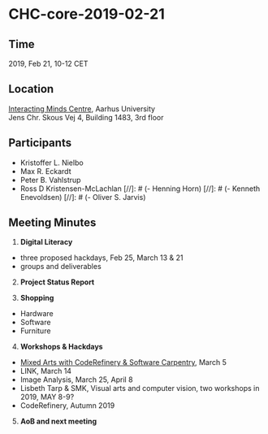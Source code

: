 # CHC-core-2019-02-21 #

## Time ##
2019, Feb 21, 10-12 CET

## Location ##
[Interacting Minds Centre](http://www.au.dk/om/organisation/find-au/bygningskort/?b=1483), Aarhus University  
Jens Chr. Skous Vej 4, Building 1483, 3rd floor

## Participants ##
- Kristoffer L. Nielbo
- Max R. Eckardt
- Peter B. Vahlstrup
- Ross D Kristensen-McLachlan
[//]: # (- Henning Horn)
[//]: # (- Kenneth Enevoldsen)
[//]: # (- Oliver S. Jarvis)

## Meeting Minutes ##

1. **Digital Literacy**
  - three proposed hackdays, Feb 25, March 13 & 21
  - groups and deliverables

2. **Project Status Report**

3. **Shopping**
  - Hardware
  - Software
  - Furniture

4. **Workshops & Hackdays**
  - [Mixed Arts with CodeRefinery & Software Carpentry](https://kln-courses.github.io/mixed-arts/), March 5
  - LINK, March 14
  - Image Analysis, March 25, April 8
  - Lisbeth Tarp & SMK, Visual arts and computer vision, two workshops in 2019, MAY 8-9?
  - CodeRefinery, Autumn 2019

5. **AoB and next meeting**
